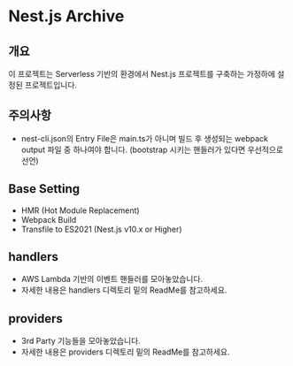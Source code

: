 # Nest.js Archive

## 개요

이 프로젝트는 Serverless 기반의 환경에서 Nest.js 프로젝트를 구축하는 가정하에 설정된 프로젝트입니다.

## 주의사항

- nest-cli.json의 Entry File은 main.ts가 아니며 빌드 후 생성되는 webpack output 파일 중 하나여야 합니다. (bootstrap 시키는 핸들러가 있다면 우선적으로 선언)

## Base Setting

- HMR (Hot Module Replacement)
- Webpack Build
- Transfile to ES2021 (Nest.js v10.x or Higher)

## handlers

- AWS Lambda 기반의 이벤트 핸들러를 모아놓았습니다.
- 자세한 내용은 handlers 디렉토리 밑의 ReadMe를 참고하세요.

## providers

- 3rd Party 기능들을 모아놓았습니다.
- 자세한 내용은 providers 디렉토리 밑의 ReadMe를 참고하세요.
